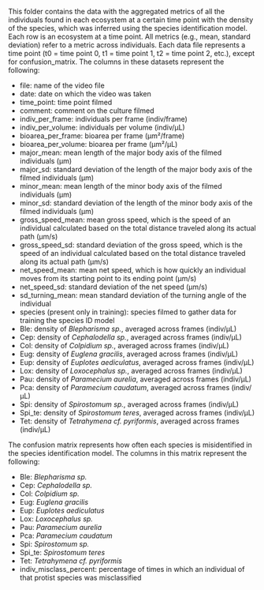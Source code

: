 This folder contains the data with the aggregated metrics of all the individuals found in each ecosystem at a certain time point with the density of the species, which was inferred using the species identification model. Each row is an ecosystem at a time point. All metrics (e.g., mean, standard deviation) refer to a metric across individuals. Each data file represents a time point (t0 = time point 0, t1 = time point 1, t2 = time point 2, etc.), except for confusion_matrix. The columns in these datasets represent the following:

- file: name of the video file 
- date: date on which the video was taken
- time_point: time point filmed
- comment: comment on the culture filmed
- indiv_per_frame: individuals per frame (indiv/frame)
- indiv_per_volume: individuals per volume (indiv/µL)
- bioarea_per_frame: bioarea per frame (µm²/frame)
- bioarea_per_volume: bioarea per frame (µm²/µL)
- major_mean: mean length of the major body axis of the filmed individuals (µm)
- major_sd: standard deviation of the length of the major body axis of the filmed individuals (µm)
- minor_mean: mean length of the minor body axis of the filmed individuals (µm)
- minor_sd: standard deviation of the length of the minor body axis of the filmed individuals (µm)
- gross_speed_mean: mean gross speed, which is the speed of an individual calculated based on the total distance traveled along its actual path (µm/s)
- gross_speed_sd: standard deviation of the gross speed, which is the speed of an individual calculated based on the total distance traveled along its actual path (µm/s)
- net_speed_mean: mean net speed, which is how quickly an individual moves from its starting point to its ending point (µm/s)
- net_speed_sd: standard deviation of the net speed (µm/s)
- sd_turning_mean: mean standard deviation of the turning angle of the individual
- species (present only in training): species filmed to gather data for training the species ID model
- Ble: density of _Blepharisma sp._, averaged across frames (indiv/µL)
- Cep: density of _Cephalodella sp._, averaged across frames (indiv/µL)
- Col: density of _Colpidium sp._, averaged across frames (indiv/µL)
- Eug: density of _Euglena gracilis_, averaged across frames (indiv/µL)
- Eup: density of _Euplotes aediculatus_, averaged across frames (indiv/µL)
- Lox: density of _Loxocephalus sp._, averaged across frames (indiv/µL)
- Pau: density of _Paramecium aurelia_, averaged across frames (indiv/µL)
- Pca: density of _Paramecium caudatum_, averaged across frames (indiv/µL)
- Spi: density of _Spirostomum sp._, averaged across frames (indiv/µL)
- Spi_te: density of _Spirostomum teres_, averaged across frames (indiv/µL)
- Tet: density of _Tetrahymena cf. pyriformis_, averaged across frames (indiv/µL)

The confusion matrix represents how often each species is misidentified in the species identification model. The columns in this matrix represent the following:

- Ble:  _Blepharisma sp._ 
- Cep:  _Cephalodella sp._ 
- Col:  _Colpidium sp._ 
- Eug:  _Euglena gracilis_ 
- Eup:  _Euplotes aediculatus_ 
- Lox:  _Loxocephalus sp._ 
- Pau:  _Paramecium aurelia_ 
- Pca:  _Paramecium caudatum_ 
- Spi:  _Spirostomum sp._ 
- Spi_te:  _Spirostomum teres_ 
- Tet:  _Tetrahymena cf. pyriformis_ 
- indiv_misclass_percent: percentage of times in which an individual of that protist species was misclassified